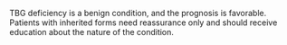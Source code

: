 TBG deficiency is a benign condition, and the prognosis is favorable. Patients with inherited forms need reassurance only and should receive education about the nature of the condition.